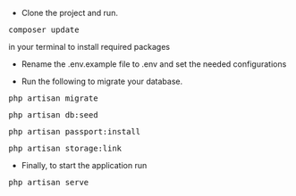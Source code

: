 - Clone the project and run.

<pre>composer update</pre>
in your terminal to install required packages

- Rename the .env.example file to .env and set the needed configurations

- Run the following to migrate your database.

<pre>php artisan migrate</pre>
<pre>php artisan db:seed</pre>
<pre>php artisan passport:install</pre>
<pre>php artisan storage:link</pre>

- Finally, to start the application run

<pre>php artisan serve</pre>
